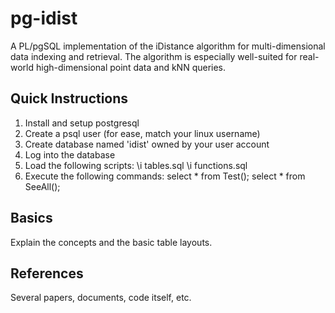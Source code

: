 pg-idist
========

A PL/pgSQL implementation of the iDistance algorithm for multi-dimensional
data indexing and retrieval. The algorithm is especially well-suited for
real-world high-dimensional point data and kNN queries.

Quick Instructions
--------
1.  Install and setup postgresql
2.  Create a psql user (for ease, match your linux username)
3.  Create database named 'idist' owned by your user account
4.  Log into the database
5.  Load the following scripts:
    \i tables.sql
    \i functions.sql
6.  Execute the following commands:
    select * from Test(); 
    select * from SeeAll();

Basics
--------
Explain the concepts and the basic table layouts.


References
--------
Several papers, documents, code itself, etc.
